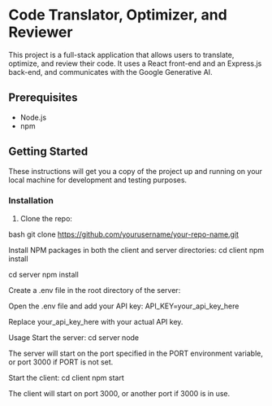 # Code Translator, Optimizer, and Reviewer

This project is a full-stack application that allows users to translate, optimize, and review their code. It uses a React front-end and an Express.js back-end, and communicates with the Google Generative AI.

## Prerequisites

- Node.js
- npm

## Getting Started

These instructions will get you a copy of the project up and running on your local machine for development and testing purposes.

### Installation

1. Clone the repo:

bash
git clone https://github.com/yourusername/your-repo-name.git



Install NPM packages in both the client and server directories:
cd client
npm install

cd server
npm install

Create a .env file in the root directory of the server:

Open the .env file and add your API key:
API_KEY=your_api_key_here

Replace your_api_key_here with your actual API key.


Usage
Start the server:
cd server
node 


The server will start on the port specified in the PORT environment variable, or port 3000 if PORT is not set.

Start the client:
cd client
npm start

The client will start on port 3000, or another port if 3000 is in use.

